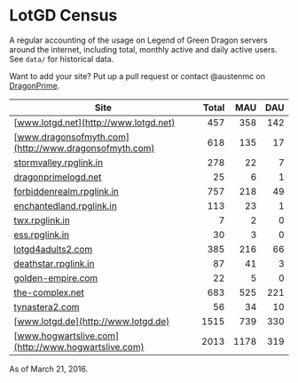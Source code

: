 # LotGD Census
A regular accounting of the usage on Legend of Green Dragon servers around the internet, including total, monthly active and daily active users. See `data/` for historical data.

Want to add your site? Put up a pull request or contact @austenmc on [DragonPrime](http://dragonprime.net).


Site | Total | MAU | DAU
--- | ---:| ---:| ---:
[www.lotgd.net](http://www.lotgd.net)|457|358|142
[www.dragonsofmyth.com](http://www.dragonsofmyth.com)|618|135|17
[stormvalley.rpglink.in](http://stormvalley.rpglink.in)|278|22|7
[dragonprimelogd.net](http://dragonprimelogd.net)|25|6|1
[forbiddenrealm.rpglink.in](http://forbiddenrealm.rpglink.in)|757|218|49
[enchantedland.rpglink.in](http://enchantedland.rpglink.in)|113|23|1
[twx.rpglink.in](http://twx.rpglink.in)|7|2|0
[ess.rpglink.in](http://ess.rpglink.in)|30|3|0
[lotgd4adults2.com](http://lotgd4adults2.com)|385|216|66
[deathstar.rpglink.in](http://deathstar.rpglink.in)|87|41|3
[golden-empire.com](http://golden-empire.com)|22|5|0
[the-complex.net](http://the-complex.net)|683|525|221
[tynastera2.com](http://tynastera2.com)|56|34|10
[www.lotgd.de](http://www.lotgd.de)|1515|739|330
[www.hogwartslive.com](http://www.hogwartslive.com)|2013|1178|319

As of March 21, 2016.
